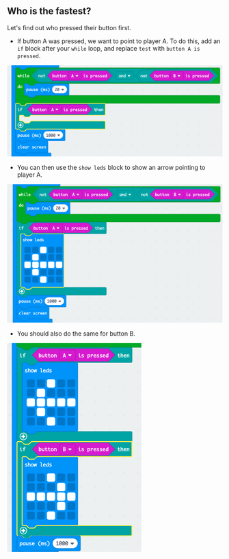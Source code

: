 ## Who is the fastest?

Let's find out who pressed their button first.

+ If button A was pressed, we want to point to player A. To do this, add an `if` block after your `while` loop, and replace `test` with `button A is pressed`.

![screenshot](images/reaction-if-a.png)

+ You can then use the `show leds` block to show an arrow pointing to player A.

![스크린샷](images/reaction-if-a-show.png)

+ You should also do the same for button B.

![스크린샷](images/reaction-if-b-show.png)